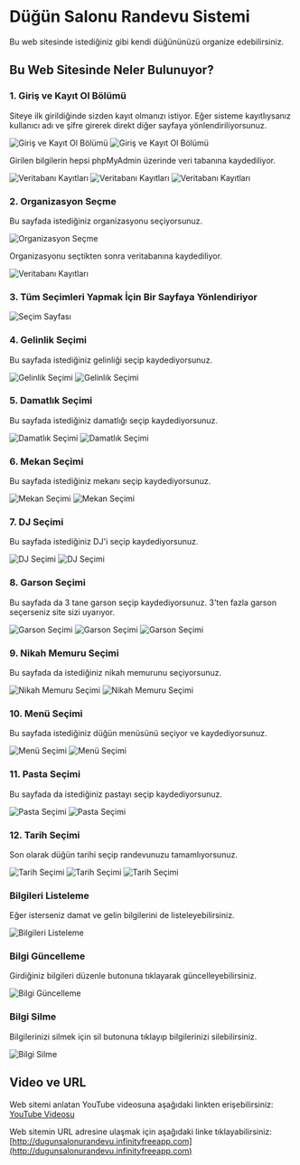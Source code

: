 # Düğün Salonu Randevu Sistemi

Bu web sitesinde istediğiniz gibi kendi düğününüzü organize edebilirsiniz.

## Bu Web Sitesinde Neler Bulunuyor?

### 1. Giriş ve Kayıt Ol Bölümü
Siteye ilk girildiğinde sizden kayıt olmanızı istiyor. Eğer sisteme kayıtlıysanız kullanıcı adı ve şifre girerek direkt diğer sayfaya yönlendiriliyorsunuz.

![Giriş ve Kayıt Ol Bölümü](https://github.com/RukiyeBoga/DugunSalonuRandevu/assets/168567237/6b5fa312-abd0-469e-a5ad-5903b65c54c1)
![Giriş ve Kayıt Ol Bölümü](https://github.com/RukiyeBoga/DugunSalonuRandevu/assets/168567237/3fd9c9e6-1386-4df5-a2fe-76727ed99271)

Girilen bilgilerin hepsi phpMyAdmin üzerinde veri tabanına kaydediliyor. 

![Veritabanı Kayıtları](https://github.com/RukiyeBoga/DugunSalonuRandevu/assets/168567237/d530e7a2-aa55-4140-8d98-f857471903ee)
![Veritabanı Kayıtları](https://github.com/RukiyeBoga/DugunSalonuRandevu/assets/168567237/790c3a68-0ea6-48ff-a48b-ab7834316bb3)
![Veritabanı Kayıtları](https://github.com/RukiyeBoga/DugunSalonuRandevu/assets/168567237/d2140845-cd32-46cd-9b44-5a68ff39d1fc)

### 2. Organizasyon Seçme
Bu sayfada istediğiniz organizasyonu seçiyorsunuz.

![Organizasyon Seçme](https://github.com/RukiyeBoga/DugunSalonuRandevu/assets/168567237/f72437b6-e7f7-4da2-9438-040ff29317eb)

Organizasyonu seçtikten sonra veritabanına kaydediliyor.

![Veritabanı Kayıtları](https://github.com/RukiyeBoga/DugunSalonuRandevu/assets/168567237/9754bb17-2168-45d4-8e0c-d4331f208dd9)

### 3. Tüm Seçimleri Yapmak İçin Bir Sayfaya Yönlendiriyor

![Seçim Sayfası](https://github.com/RukiyeBoga/DugunSalonuRandevu/assets/168567237/9ea490e6-5d4c-4f37-8705-4a695baa7e0d)

### 4. Gelinlik Seçimi
Bu sayfada istediğiniz gelinliği seçip kaydediyorsunuz. 

![Gelinlik Seçimi](https://github.com/RukiyeBoga/DugunSalonuRandevu/assets/168567237/5db59652-9eaa-46ce-8d69-c2744752acc8)
![Gelinlik Seçimi](https://github.com/RukiyeBoga/DugunSalonuRandevu/assets/168567237/63e03834-ab3d-438e-93e2-faf01afa22bf)

### 5. Damatlık Seçimi
Bu sayfada istediğiniz damatlığı seçip kaydediyorsunuz.

![Damatlık Seçimi](https://github.com/RukiyeBoga/DugunSalonuRandevu/assets/168567237/dee3f029-68af-4b25-9489-ee6263b5355b)
![Damatlık Seçimi](https://github.com/RukiyeBoga/DugunSalonuRandevu/assets/168567237/d740e68e-88b0-4b60-a8aa-c38b1b760a5a)

### 6. Mekan Seçimi
Bu sayfada istediğiniz mekanı seçip kaydediyorsunuz.

![Mekan Seçimi](https://github.com/RukiyeBoga/DugunSalonuRandevu/assets/168567237/3aa05a0b-b71a-48e8-b3f4-9376cb2bac47)
![Mekan Seçimi](https://github.com/RukiyeBoga/DugunSalonuRandevu/assets/168567237/fa23d5d3-72b5-40bf-b6f3-cd030a896418)

### 7. DJ Seçimi
Bu sayfada istediğiniz DJ'i seçip kaydediyorsunuz.

![DJ Seçimi](https://github.com/RukiyeBoga/DugunSalonuRandevu/assets/168567237/4f5f60e6-728f-49c4-8204-cd1b3fe031e4)
![DJ Seçimi](https://github.com/RukiyeBoga/DugunSalonuRandevu/assets/168567237/50de9d2f-088b-499d-b2b5-db42110c951d)

### 8. Garson Seçimi
Bu sayfada da 3 tane garson seçip kaydediyorsunuz. 3'ten fazla garson seçerseniz site sizi uyarıyor.

![Garson Seçimi](https://github.com/RukiyeBoga/DugunSalonuRandevu/assets/168567237/6ce67a37-dfd4-4941-898e-a36a49fecfeb)
![Garson Seçimi](https://github.com/RukiyeBoga/DugunSalonuRandevu/assets/168567237/c596792d-e637-4e3e-8aaf-521222cbca4a)
![Garson Seçimi](https://github.com/RukiyeBoga/DugunSalonuRandevu/assets/168567237/bb89c587-babb-47d4-bdc8-857510026d85)

### 9. Nikah Memuru Seçimi
Bu sayfada da istediğiniz nikah memurunu seçiyorsunuz.

![Nikah Memuru Seçimi](https://github.com/RukiyeBoga/DugunSalonuRandevu/assets/168567237/2ed1653a-f4c8-4665-9bc0-c858852ded14)
![Nikah Memuru Seçimi](https://github.com/RukiyeBoga/DugunSalonuRandevu/assets/168567237/3493ec6f-6afd-4cbd-aa8d-aa3faea8fe7a)

### 10. Menü Seçimi
Bu sayfada istediğiniz düğün menüsünü seçiyor ve kaydediyorsunuz.

![Menü Seçimi](https://github.com/RukiyeBoga/DugunSalonuRandevu/assets/168567237/84bdb75e-3c9d-4a5a-b432-3a56e3861e0b)
![Menü Seçimi](https://github.com/RukiyeBoga/DugunSalonuRandevu/assets/168567237/5d42e651-0a19-42b2-ab7e-db8d0163f717)

### 11. Pasta Seçimi
Bu sayfada da istediğiniz pastayı seçip kaydediyorsunuz.

![Pasta Seçimi](https://github.com/RukiyeBoga/DugunSalonuRandevu/assets/168567237/f1533316-5d33-43e7-afe3-1bc130468a1a)
![Pasta Seçimi](https://github.com/RukiyeBoga/DugunSalonuRandevu/assets/168567237/79941df1-823a-45bc-aed4-7df32723665b)

### 12. Tarih Seçimi
Son olarak düğün tarihi seçip randevunuzu tamamlıyorsunuz.

![Tarih Seçimi](https://github.com/RukiyeBoga/DugunSalonuRandevu/assets/168567237/8f325335-ea14-4a04-b8d1-4a5996a1770d)
![Tarih Seçimi](https://github.com/RukiyeBoga/DugunSalonuRandevu/assets/168567237/1c69c52d-cd94-4e35-a614-ab5a7842ab82)
![Tarih Seçimi](https://github.com/RukiyeBoga/DugunSalonuRandevu/assets/168567237/fcbcdc74-00b1-42b3-8996-b8259cce20e2)

### Bilgileri Listeleme
Eğer isterseniz damat ve gelin bilgilerini de listeleyebilirsiniz.

![Bilgileri Listeleme](https://github.com/RukiyeBoga/DugunSalonuRandevu/assets/168567237/6cfdaed1-9730-4394-b349-fd0c9f86a75f)

### Bilgi Güncelleme
Girdiğiniz bilgileri düzenle butonuna tıklayarak güncelleyebilirsiniz.

![Bilgi Güncelleme](https://github.com/RukiyeBoga/DugunSalonuRandevu/assets/168567237/beb7cb0e-84d0-4d42-904e-3c8b1f1fc9e1)

### Bilgi Silme
Bilgilerinizi silmek için sil butonuna tıklayıp bilgilerinizi silebilirsiniz.

![Bilgi Silme](https://github.com/RukiyeBoga/DugunSalonuRandevu/assets/168567237/aacaaf2a-0eb0-41fe-9c48-f2f1e9070dee)

## Video ve URL

Web sitemi anlatan YouTube videosuna aşağıdaki linkten erişebilirsiniz:
[YouTube Videosu](#)

Web sitemin URL adresine ulaşmak için aşağıdaki linke tıklayabilirsiniz:
[http://dugunsalonurandevu.infinityfreeapp.com](http://dugunsalonurandevu.infinityfreeapp.com)
